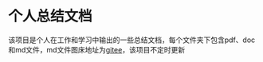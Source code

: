 # 个人总结文档

该项目是个人在工作和学习中输出的一些总结文档，每个文件夹下包含pdf、doc和md文件，md文件图床地址为[gitee](https://gitee.com/chen-ao-CHINA/image_storage)，该项目不定时更新
